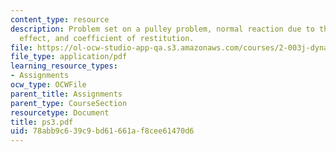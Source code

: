```yaml
---
content_type: resource
description: Problem set on a pulley problem, normal reaction due to the Coriolis
  effect, and coefficient of restitution.
file: https://ol-ocw-studio-app-qa.s3.amazonaws.com/courses/2-003j-dynamics-and-control-i-fall-2007/78abb9c639c9bd61661af8cee61470d6_ps3.pdf
file_type: application/pdf
learning_resource_types:
- Assignments
ocw_type: OCWFile
parent_title: Assignments
parent_type: CourseSection
resourcetype: Document
title: ps3.pdf
uid: 78abb9c6-39c9-bd61-661a-f8cee61470d6
---
```

